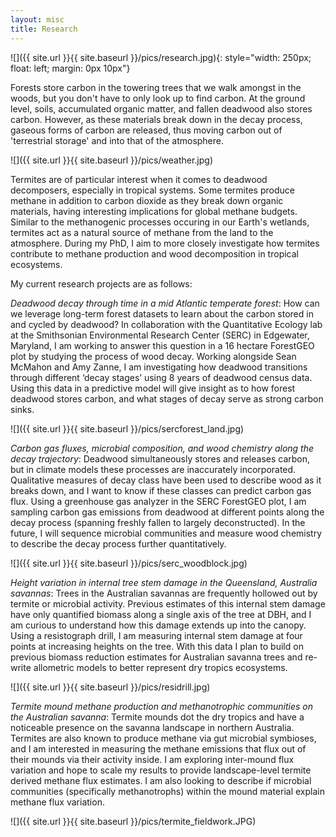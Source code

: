 ```yaml
---
layout: misc
title: Research
---
```

![]({{ site.url }}{{ site.baseurl }}/pics/research.jpg){: style="width: 250px; float: left; margin: 0px 10px"}

Forests store carbon in the towering trees that we walk amongst in the woods, but you don't have to only look up to find carbon. At the ground level, soils, accumulated organic matter, and fallen deadwood also stores carbon. However, as these materials break down in the decay process, gaseous forms of carbon are released, thus moving carbon out of 'terrestrial storage' and into that of the atmosphere. 



![]({{ site.url }}{{ site.baseurl }}/pics/weather.jpg)

Termites are of particular interest when it comes to deadwood decomposers, especially in tropical systems. Some termites produce methane in addition to carbon dioxide as they break down organic materials, having interesting implications for global methane budgets. Similar to the methanogenic processes occuring in our Earth's wetlands, termites act as a natural source of methane from the land to the atmosphere. During my PhD, I aim to more closely investigate how termites contribute to methane production and wood decomposition in tropical ecosystems. 

My current research projects are as follows:

*Deadwood decay through time in a mid Atlantic temperate forest*: How can we leverage long-term forest datasets to learn about the carbon stored in and cycled by deadwood? In collaboration with the Quantitative Ecology lab at the Smithsonian Environmental Research Center (SERC) in Edgewater, Maryland, I am working to answer this question in a 16 hectare ForestGEO plot by studying the process of wood decay. Working alongside Sean McMahon and Amy Zanne, I am investigating how deadwood transitions through different ‘decay stages’ using 8 years of deadwood census data. Using this data in a predictive model will give insight as to how forest deadwood stores carbon, and what stages of decay serve as strong carbon sinks. 

![]({{ site.url }}{{ site.baseurl }}/pics/sercforest_land.jpg)

*Carbon gas fluxes, microbial composition, and wood chemistry along the decay trajectory*: Deadwood simultaneously stores and releases carbon, but in climate models these processes are inaccurately incorporated. Qualitative measures of decay class have been used to describe wood as it breaks down, and I want to know if these classes can predict carbon gas flux. Using a greenhouse gas analyzer in the SERC ForestGEO plot, I am sampling carbon gas emissions from deadwood at different points along the decay process (spanning freshly fallen to largely deconstructed). In the future, I will sequence microbial communities and measure wood chemistry to describe the decay process further quantitatively. 

![]({{ site.url }}{{ site.baseurl }}/pics/serc_woodblock.jpg)

*Height variation in internal tree stem damage in the Queensland, Australia savannas*: Trees in the Australian savannas are frequently hollowed out by termite or microbial activity. Previous estimates of this internal stem damage have only quantified biomass along a single axis of the tree at DBH, and I am curious to understand how this damage extends up into the canopy. Using a resistograph drill, I am measuring internal stem damage at four points at increasing heights on the tree. With this data I plan to build on previous biomass reduction estimates for Australian savanna trees and re-write allometric models to better represent dry tropics ecosystems.

![]({{ site.url }}{{ site.baseurl }}/pics/residrill.jpg)

*Termite mound methane production and methanotrophic communities on the Australian savanna*: Termite mounds dot the dry tropics and have a noticeable presence on the savanna landscape in northern Australia. Termites are also known to produce methane via gut microbial symbioses, and I am interested in measuring the methane emissions that flux out of their mounds via their activity inside. I am exploring inter-mound flux variation and hope to scale my results to provide landscape-level termite derived methane flux estimates. I am also looking to describe if microbial communities (specifically methanotrophs) within the mound material explain methane flux variation.

![]({{ site.url }}{{ site.baseurl }}/pics/termite_fieldwork.JPG)
